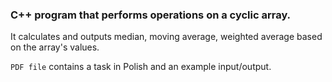 ### C++ program that performs operations on a cyclic array.

It calculates and outputs median, moving average, weighted average based on the array's values.

`PDF file` contains a task in Polish and an example input/output.
